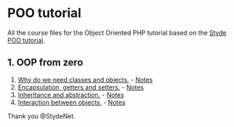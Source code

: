 # POO tutorial

All the course files for the Object Oriented PHP tutorial based on the [Styde POO tutorial](https://styde.net/curso-de-programacion-orientada-a-objetos-con-php/).

## 1. OOP from zero

1. [Why do we need classes and objects.](1.%20OOP%20from%20zero/1.%20Why%20do%20we%20need%20classes%20and%20objects) - [Notes](1.%20OOP%20from%20zero/1.%20Why%20do%20we%20need%20classes%20and%20objects/README.md)
2. [Encapsulation, getters and setters.](1.%20OOP%20from%20zero/2.%20Encapsulation,%20getters%20and%20setters) - [Notes](1.%20OOP%20from%20zero/2.%20Encapsulation,%20getters%20and%20setters/README.md)
3. [Inheritance and abstraction.](1.%20OOP%20from%20zero/3.%20Inheritance%20and%20abstraction) - [Notes](1.%20OOP%20from%20zero/3.%20Inheritance%20and%20abstraction/README.md)
4. [Interaction between objects.](1.%20OOP%20from%20zero/4.%20Interaction%20between%20objects) - [Notes](1.%20OOP%20from%20zero/4.%20Interaction%20between%20objects/README.md)

Thank you @StydeNet.